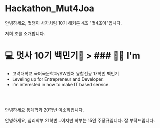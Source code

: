 # Hackathon_Mut4Joa


안녕하세요, 멋쟁이 사자처럼 10기 해커톤 4조 "멋4조아"입니다. 

저희 조를 소개합니다. 

# 💻 멋사 10기 백민기🦁 > ### 💁🏻 I'm
* 고려대학교 국어국문학과/SW벤처 융합전공 17학번 백민기
* Leveling up for Entrepreneur and Developer.
* I’m interested in how to make IT based service.
<br/>
<br/>

안녕하세요 통계학과 20학번 이소희입니다.

안녕하세요, 심리학부 21학번...이지만 학부는 15인 주장규입니다. 잘 부탁드립니다. 
